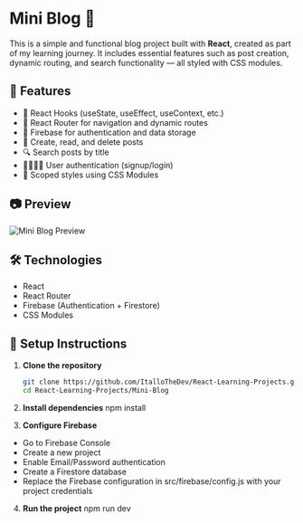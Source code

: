 # Mini Blog 📝

This is a simple and functional blog project built with **React**, created as part of my learning journey. It includes essential features such as post creation, dynamic routing, and search functionality — all styled with CSS modules.

## 🚀 Features

- 🧠 React Hooks (useState, useEffect, useContext, etc.)
- 🔗 React Router for navigation and dynamic routes
- 🔐 Firebase for authentication and data storage
- 💾 Create, read, and delete posts
- 🔍 Search posts by title
- 👨‍👩‍👧‍👦 User authentication (signup/login)
- 🎨 Scoped styles using CSS Modules

## 📷 Preview

![Mini Blog Preview](https://user-images.githubusercontent.com/your-screenshot-url.png)

## 🛠️ Technologies

- React
- React Router
- Firebase (Authentication + Firestore)
- CSS Modules

## 🔧 Setup Instructions

1. **Clone the repository**

   ```bash
   git clone https://github.com/ItalloTheDev/React-Learning-Projects.git
   cd React-Learning-Projects/Mini-Blog

   ```

2. **Install dependencies**
   npm install

3. **Configure Firebase**

- Go to Firebase Console
- Create a new project
- Enable Email/Password authentication
- Create a Firestore database
- Replace the Firebase configuration in src/firebase/config.js with your project credentials

4. **Run the project**
   npm run dev
